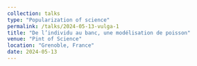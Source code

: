 ```yaml
---                                         
collection: talks
type: "Popularization of science"
permalink: /talks/2024-05-13-vulga-1
title: "De l’individu au banc, une modélisation de poisson"
venue: "Pint of Science"
location: "Grenoble, France"
date: 2024-05-13
---
```

